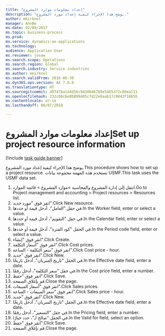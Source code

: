 ```yaml
--- 
title: "إعداد معلومات موارد المشروع"
description: "يوضح هذا الإجراء كيفية إعداد مورد المشروع."
author: mkirknel
manager: AnnBe
ms.date: 02/09/2017
ms.topic: business-process
ms.prod: 
ms.service: dynamics-ax-applications
ms.technology: 
audience: Application User
ms.reviewer: josaw
ms.search.scope: Operations
ms.search.region: Global
ms.search.industry: Service industries
ms.author: mkirknel
ms.search.validFrom: 2016-06-30
ms.dyn365.ops.version: AX 7.0.0
ms.translationtype: HT
ms.sourcegitcommit: d9747ba144d56c9410846769e5465372c89ea111
ms.openlocfilehash: 232c68c6e0b099d45cfd22e8aab17c9042f1665b
ms.contentlocale: ar-sa
ms.lasthandoff: 08/07/2018

---
```

# <a name="set-up-project-resource-information"></a><span data-ttu-id="8c79f-103">إعداد معلومات موارد المشروع</span><span class="sxs-lookup"><span data-stu-id="8c79f-103">Set up project resource information</span></span>

[!include [task guide banner](../../includes/task-guide-banner.md)]

<span data-ttu-id="8c79f-104">يوضح هذا الإجراء كيفية إعداد مورد المشروع.</span><span class="sxs-lookup"><span data-stu-id="8c79f-104">This procedure shows how to set up a project resource.</span></span> <span data-ttu-id="8c79f-105">تستخدم هذه المهمة مجموعة بيانات USMF.</span><span class="sxs-lookup"><span data-stu-id="8c79f-105">This task uses the USMF data set.</span></span>

1. <span data-ttu-id="8c79f-106">انتقل إلى إدارة المشروع والمحاسبة >موارد المشروع > قائمة الموارد.</span><span class="sxs-lookup"><span data-stu-id="8c79f-106">Go to Project management and accounting > Project resources > Resources list.</span></span>
2. <span data-ttu-id="8c79f-107">انقر فوق "مورد جديد".</span><span class="sxs-lookup"><span data-stu-id="8c79f-107">Click New resource.</span></span>
3. <span data-ttu-id="8c79f-108">في حقل "العامل"، أدخل قيمة أو حددها.</span><span class="sxs-lookup"><span data-stu-id="8c79f-108">In the Worker field, enter or select a value.</span></span>
4. <span data-ttu-id="8c79f-109">في حقل "التقويم"، أدخل قيمة أو حددها.</span><span class="sxs-lookup"><span data-stu-id="8c79f-109">In the Calendar field, enter or select a value.</span></span>
5. <span data-ttu-id="8c79f-110">في الحقل "كود الفترة‬"، أدخل قيمة أو حددها.</span><span class="sxs-lookup"><span data-stu-id="8c79f-110">In the Period code field, enter or select a value.</span></span>
6. <span data-ttu-id="8c79f-111">انقر فوق "إنشاء".</span><span class="sxs-lookup"><span data-stu-id="8c79f-111">Click Create.</span></span>
7. <span data-ttu-id="8c79f-112">انقر فوق "أسعار التكلفة".</span><span class="sxs-lookup"><span data-stu-id="8c79f-112">Click Cost prices.</span></span>
8. <span data-ttu-id="8c79f-113">انقر فوق "سعر التكلفة - الساعة".</span><span class="sxs-lookup"><span data-stu-id="8c79f-113">Click Cost price - hour.</span></span>
9. <span data-ttu-id="8c79f-114">انقر فوق "جديد".</span><span class="sxs-lookup"><span data-stu-id="8c79f-114">Click New.</span></span>
10. <span data-ttu-id="8c79f-115">في الحقل "تاريخ السريان"، أدخل تاريخًا.</span><span class="sxs-lookup"><span data-stu-id="8c79f-115">In the Effective date field, enter a date.</span></span>
11. <span data-ttu-id="8c79f-116">في حقل "سعر التكلفة"، أدخل رقمًا.</span><span class="sxs-lookup"><span data-stu-id="8c79f-116">In the Cost price field, enter a number.</span></span>
12. <span data-ttu-id="8c79f-117">انقر فوق "حفظ".</span><span class="sxs-lookup"><span data-stu-id="8c79f-117">Click Save.</span></span>
13. <span data-ttu-id="8c79f-118">قم بإغلاق الصفحة.</span><span class="sxs-lookup"><span data-stu-id="8c79f-118">Close the page.</span></span>
14. <span data-ttu-id="8c79f-119">انقر فوق "أسعار المبيعات".</span><span class="sxs-lookup"><span data-stu-id="8c79f-119">Click Sales prices.</span></span>
15. <span data-ttu-id="8c79f-120">انقر فوق "سعر المبيعات - الساعة".</span><span class="sxs-lookup"><span data-stu-id="8c79f-120">Click Sales price - hour.</span></span>
16. <span data-ttu-id="8c79f-121">انقر فوق "جديد".</span><span class="sxs-lookup"><span data-stu-id="8c79f-121">Click New.</span></span>
17. <span data-ttu-id="8c79f-122">في الحقل "تاريخ السريان"، أدخل تاريخًا.</span><span class="sxs-lookup"><span data-stu-id="8c79f-122">In the Effective date field, enter a date.</span></span>
18. <span data-ttu-id="8c79f-123">في حقل "التسعير‬"، أدخل رقمًا.</span><span class="sxs-lookup"><span data-stu-id="8c79f-123">In the Pricing field, enter a number.</span></span>
19. <span data-ttu-id="8c79f-124">في الحقل "صالح لـ"، حدد خيارًا.</span><span class="sxs-lookup"><span data-stu-id="8c79f-124">In the Valid for field, select an option.</span></span>
20. <span data-ttu-id="8c79f-125">انقر فوق "حفظ".</span><span class="sxs-lookup"><span data-stu-id="8c79f-125">Click Save.</span></span>
21. <span data-ttu-id="8c79f-126">قم بإغلاق الصفحة.</span><span class="sxs-lookup"><span data-stu-id="8c79f-126">Close the page.</span></span>


